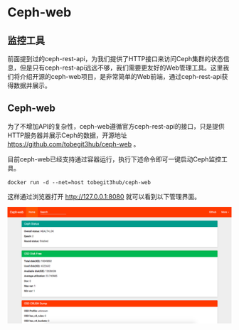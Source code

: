 # Ceph-web

## 监控工具

前面提到过的ceph-rest-api，为我们提供了HTTP接口来访问Ceph集群的状态信息，但是只有ceph-rest-api远远不够，我们需要更友好的Web管理工具。这里我们将介绍开源的ceph-web项目，是非常简单的Web前端，通过ceph-rest-api获得数据并展示。

## Ceph-web

为了不增加API的复杂性，ceph-web遵循官方ceph-rest-api的接口，只是提供HTTP服务器并展示Ceph的数据，开源地址 https://github.com/tobegit3hub/ceph-web 。

目前ceph-web已经支持通过容器运行，执行下述命令即可一键启动Ceph监控工具。

```
docker run -d --net=host tobegit3hub/ceph-web
```

这样通过浏览器打开 http://127.0.0.1:8080 就可以看到以下管理界面。

![](ceph_web.png)